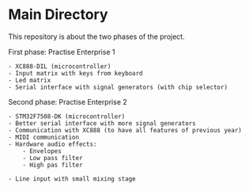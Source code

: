# Main Directory
This repository is about the two phases of the project.

First phase: Practise Enterprise 1

    - XC888-DIL (microcontroller)
    - Input matrix with keys from keyboard
    - Led matrix
    - Serial interface with signal generators (with chip selector)

Second phase: Practise Enterprise 2

    - STM32F7508-DK (microcontroller)
    - Better serial interface with more signal generators
    - Communication with XC888 (to have all features of previous year)
    - MIDI communication
    - Hardware audio effects:
        - Envelopes
        - Low pass filter
        - High pas filter

    - Line input with small mixing stage